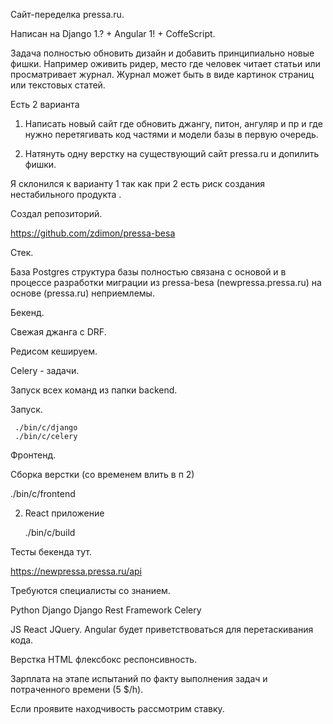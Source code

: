 Сайт-переделка pressa.ru.

Написан на Django 1.? + Angular 1! + CoffeScript.

Задача полностью обновить  дизайн и добавить принципиально новые фишки.
Например оживить ридер, место где человек читает статьи или просматривает журнал.
Журнал может быть в виде картинок страниц или текстовых статей.

Есть 2 варианта 

1. Написать новый сайт где обновить джангу, питон, ангуляр и пр и где нужно перетягивать код частями и модели базы в первую очередь.

2. Натянуть одну верстку на существующий сайт pressa.ru и допилить фишки.

Я склонился к варианту 1 так как при 2 есть риск создания нестабильного продукта .

Создал репозиторий.

https://github.com/zdimon/pressa-besa

Стек.

База Postgres структура базы полностью связана с основой и в процессе разработки миграции из pressa-besa (newpressa.pressa.ru) на основе (pressa.ru) неприемлемы.

Бекенд.

Свежая джанга с DRF.

Редисом кешируем.

Celery - задачи.

Запуск всех команд из папки backend.

Запуск.

     ./bin/c/django
     ./bin/c/celery

Фронтенд.

Сборка верстки (со временем влить в п 2)

  ./bin/c/frontend
    

2. React приложение

	./bin/c/build

Тесты бекенда тут.

https://newpressa.pressa.ru/api

Требуются специалисты со знанием.

Python Django Django Rest Framework Celery 

JS React JQuery. Angular будет приветствоваться для перетаскивания кода.

Верстка HTML флексбокс респонсивность.

Зарплата на этапе испытаний по факту выполнения задач и потраченного времени (5 $/h).

Если проявите находчивость рассмотрим ставку.















